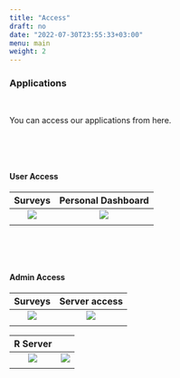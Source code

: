 ```yaml
---
title: "Access"
draft: no
date: "2022-07-30T23:55:33+03:00"
menu: main
weight: 2
---
```


<!-- some css for the images 
<style>
  img[alt="minipic"] { 
    width: 100%;
    height: auto;
  }
</style>
-->

<!-- some css for the table 
<style>
td, th {
   border: none!important;
   text-align: center;
   table-layout: fixed;
}

table{
    width: 100%;
    border-collapse:collapse;
}

td{
    width: 50%;
    text-align: center;
    border: 1px solid black;
}

.Table{
    width: 100%;
    table-layout: fixed;
}
</style>
-->

<!-- ![minipic](https://github.com/ClaudiuPapasteri/psychlablandingpage/blob/main/themes/bulma/images/boboceis.jpg?raw=true) -->

### **Applications**

&nbsp;  

You can access our applications from here.

&nbsp;  

&nbsp;  

#### **User Access**


<!--
|                      Surveys                             | 
|:--------------------------------------------------------:|
| [![](/limesurvey.png)](https://survey.psychlab.eu)       |
|                                                          |

|                 Personal Dashboard                       | 
|:--------------------------------------------------------:|
| ![](/coming_soon.png)                                    |
|                                                          |
-->

|                      Surveys                             |                    Personal Dashboard                    |
|:--------------------------------------------------------:|:--------------------------------------------------------:|
| [![](/limesurvey.png)](https://survey.psychlab.eu)       | ![](/coming_soon.png)                                    |
|                                                          |                                                          |


&nbsp;  

&nbsp;  

#### **Admin Access**

<!--
|                      Surveys                             | 
|:--------------------------------------------------------:|
| [![](/limesurvey.png)](https://survey.psychlab.eu/admin) |
|                                                          |

|                     Server access                        | 
|:--------------------------------------------------------:|
| [![](/guacamole.png)](https://guac.psychlab.eu)          |
|                                                          |
-->


|                         Surveys                          |                       Server access                      |
|:--------------------------------------------------------:|:--------------------------------------------------------:|
| [![](/limesurvey.png)](https://survey.psychlab.eu/admin) | [![](/guacamole.png)](https://guac.psychlab.eu)          |
|                                                          |                                                          |

|                         R Server                         |                                                          |
|:--------------------------------------------------------:|:--------------------------------------------------------:|
| [![](/rstudio.png)](https://rserv.psychlab.eu)        | ![](/empty.png)                                          |                             
|                                                          |                                                          |

